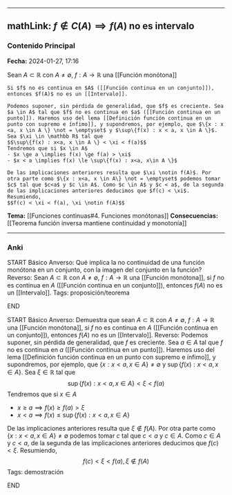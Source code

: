 
---
mathLink: $f \notin C(A) \implies f(A)$ no es intervalo
---

### Contenido Principal

**Fecha:** 2024-01-27, 17:16

Sean $A \subset \mathbb R$ con $A \not = \emptyset$, $f: A \to \mathbb R$ una [[Función monótona]]
```ad-lemma
Si $f$ no es continua en $A$ ([[Función continua en un conjunto]]), entonces $f(A)$ no es un [[Intervalo]].
```


```ad-proof
Podemos suponer, sin pérdida de generalidad, que $f$ es creciente. Sea $a \in A$ tal que $f$ no es continua en $a$ ([[Función continua en un punto]]). Haremos uso del lema [[Definición función continua en un punto con supremo e ínfimo]], y supondremos, por ejemplo, que $\{x : x <a, x \in A \} \not = \emptyset$ y $\sup\{f(x) : x < a, x \in A \}$. Sea $\xi \in \mathbb R$ tal que
$$\sup\{f(x) : x<a, x \in A \} < \xi < f(a)$$
Tendremos que si $x \in A$
- $x \ge a \implies f(x) \ge f(a) > \xi$
- $x < a \implies f(x) \le \sup\{f(x) : x<a, x\in A \}$

De las implicaciones anteriores resulta que $\xi \notin f(A)$. Por otra parte como $\{x : x<a, x \in A\} \not = \emptyset$ podemos tomar $c$ tal que $c<a$ y $c \in A$. Como $c \in A$ y $c < a$, de la segunda de las implicaciones anteriores deducimos que $f(c) < \xi$. Resumiendo,
$$f(c) < \xi < f(a), \xi \notin f(A)$$

```


**Tema:** [[Funciones continuas#4. Funciones monótonas]]
**Consecuencias:** [[Teorema función inversa mantiene continuidad y monotonía]]

---
### Anki

START
Básico
Anverso: Qué implica la no continuidad de una función monótona en un conjunto, con la imagen del conjunto en la función?
Reverso: Sean $A \subset \mathbb R$ con $A \not = \emptyset$, $f: A \to \mathbb R$ una [[Función monótona]], si $f$ no es continua en $A$ ([[Función continua en un conjunto]]), entonces $f(A)$ no es un [[Intervalo]].
Tags: proposición/teorema
<!--ID: 1706457343528-->
END

START
Básico
Anverso: Demuestra que sean $A \subset \mathbb R$ con $A \not = \emptyset$, $f: A \to \mathbb R$ una [[Función monótona]], si $f$ no es continua en $A$ ([[Función continua en un conjunto]]), entonces $f(A)$ no es un [[Intervalo]].
Reverso: Podemos suponer, sin pérdida de generalidad, que $f$ es creciente. Sea $a \in A$ tal que $f$ no es continua en $a$ ([[Función continua en un punto]]). Haremos uso del lema [[Definición función continua en un punto con supremo e ínfimo]], y supondremos, por ejemplo, que $\{x : x <a, x \in A \} \not = \emptyset$ y $\sup\{f(x) : x < a, x \in A \}$. Sea $\xi \in \mathbb R$ tal que
$$\sup\{f(x) : x<a, x \in A \} < \xi < f(a)$$
Tendremos que si $x \in A$
- $x \ge a \implies f(x) \ge f(a) > \xi$
- $x < a \implies f(x) \le \sup\{f(x) : x<a, x\in A \}$

De las implicaciones anteriores resulta que $\xi \notin f(A)$. Por otra parte como $\{x : x<a, x \in A\} \not = \emptyset$ podemos tomar $c$ tal que $c<a$ y $c \in A$. Como $c \in A$ y $c < a$, de la segunda de las implicaciones anteriores deducimos que $f(c) < \xi$. Resumiendo,
$$f(c) < \xi < f(a), \xi \notin f(A)$$
Tags: demostración
<!--ID: 1706457343530-->
END